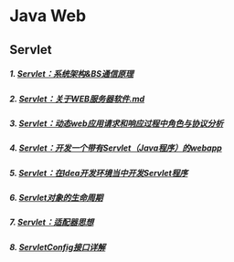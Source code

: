# Java Web

## Servlet

##### 1. [Servlet：系统架构&BS通信原理](https://github.com/camelliaxiaohua/JavaWeb/blob/master/servlet00/Servlet%EF%BC%9A%E7%B3%BB%E7%BB%9F%E6%9E%B6%E6%9E%84%26BS%E9%80%9A%E4%BF%A1%E5%8E%9F%E7%90%86.md)
##### 2. [Servlet：关于WEB服务器软件.md](https://github.com/camelliaxiaohua/JavaWeb/blob/master/servlet00/%20Servlet%EF%BC%9A%E5%85%B3%E4%BA%8EWEB%E6%9C%8D%E5%8A%A1%E5%99%A8%E8%BD%AF%E4%BB%B6.md)
##### 3. [Servlet：动态web应用请求和响应过程中角色与协议分析](https://github.com/camelliaxiaohua/JavaWeb/blob/master/servlet00/%20Servlet%EF%BC%9A%E5%8A%A8%E6%80%81web%E5%BA%94%E7%94%A8%E8%AF%B7%E6%B1%82%E5%92%8C%E5%93%8D%E5%BA%94%E8%BF%87%E7%A8%8B%E4%B8%AD%E8%A7%92%E8%89%B2%E4%B8%8E%E5%8D%8F%E8%AE%AE%E5%88%86%E6%9E%90.md)
##### 4. [Servlet：开发一个带有Servlet（Java程序）的webapp](https://github.com/camelliaxiaohua/JavaWeb/blob/master/servlet00/%20Servlet%EF%BC%9A%E5%BC%80%E5%8F%91%E4%B8%80%E4%B8%AA%E5%B8%A6%E6%9C%89Servlet%EF%BC%88Java%E7%A8%8B%E5%BA%8F%EF%BC%89%E7%9A%84webapp.md)
##### 5. [Servlet：在Idea开发环境当中开发Servlet程序](https://github.com/camelliaxiaohua/JavaWeb/blob/master/servlet01/document/Servlet%EF%BC%9A%E5%9C%A8Idea%E5%BC%80%E5%8F%91%E7%8E%AF%E5%A2%83%E5%BD%93%E4%B8%AD%E5%BC%80%E5%8F%91Servlet%E7%A8%8B%E5%BA%8F.md)
##### 6. [Servlet对象的生命周期](https://github.com/camelliaxiaohua/JavaWeb/blob/master/servlet02/document/Servlet%E5%AF%B9%E8%B1%A1%E7%9A%84%E7%94%9F%E5%91%BD%E5%91%A8%E6%9C%9F.md)
##### 7. [Servlet：适配器思想](https://github.com/camelliaxiaohua/JavaWeb/blob/master/servlet02/document/%20Servlet%EF%BC%9A%E9%80%82%E9%85%8D%E5%99%A8%E6%80%9D%E6%83%B3.md)
##### 8. [ServletConfig接口详解](https://github.com/camelliaxiaohua/JavaWeb/blob/master/servlet03/document/ServletConfig%E6%8E%A5%E5%8F%A3%E8%AF%A6%E8%A7%A3.md)